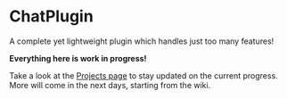 # ChatPlugin
A complete yet lightweight plugin which handles just too many features!

**Everything here is work in progress!**

Take a look at the [Projects page](https://github.com/Remigio07/ChatPlugin/projects?query=is%3Aopen) to stay updated on the current progress.
More will come in the next days, starting from the wiki.
